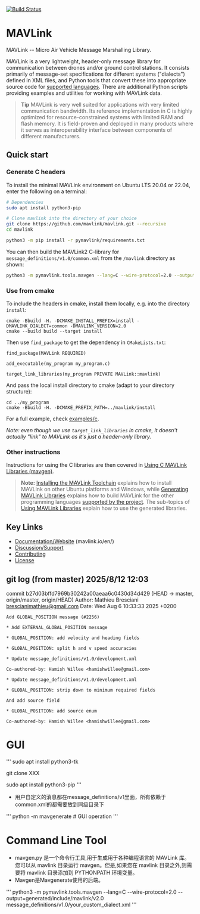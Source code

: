 [![Build Status](https://github.com/mavlink/mavlink/workflows/Test%20and%20deploy/badge.svg)](https://github.com/mavlink/mavlink/actions?query=branch%3Amaster)

# MAVLink

MAVLink -- Micro Air Vehicle Message Marshalling Library.

MAVLink is a very lightweight, header-only message library for communication between drones and/or ground control stations. It consists primarily of message-set specifications for different systems ("dialects") defined in XML files, and Python tools that convert these into appropriate source code for [supported languages](https://mavlink.io/en/#supported_languages). There are additional Python scripts providing examples and utilities for working with MAVLink data.

> **Tip** MAVLink is very well suited for applications with very limited communication bandwidth. Its reference implementation in C is highly optimized for resource-constrained systems with limited RAM and flash memory. It is field-proven and deployed in many products where it serves as interoperability interface between components of different manufacturers.


## Quick start

### Generate C headers

To install the minimal MAVLink environment on Ubuntu LTS 20.04 or 22.04, enter the following on a terminal:

```bash
# Dependencies
sudo apt install python3-pip

# Clone mavlink into the directory of your choice
git clone https://github.com/mavlink/mavlink.git --recursive
cd mavlink

python3 -m pip install -r pymavlink/requirements.txt
```

You can then build the MAVLink2 C-library for `message_definitions/v1.0/common.xml` from the `/mavlink` directory as shown:

```bash
python3 -m pymavlink.tools.mavgen --lang=C --wire-protocol=2.0 --output=generated/include/mavlink/v2.0 message_definitions/v1.0/common.xml
```

### Use from cmake

To include the headers in cmake, install them locally, e.g. into the directory `install`:

```
cmake -Bbuild -H. -DCMAKE_INSTALL_PREFIX=install -DMAVLINK_DIALECT=common -DMAVLINK_VERSION=2.0
cmake --build build --target install
```

Then use `find_package` to get the dependency in `CMakeLists.txt`:

```
find_package(MAVLink REQUIRED)

add_executable(my_program my_program.c)

target_link_libraries(my_program PRIVATE MAVLink::mavlink)
```

And pass the local install directory to cmake (adapt to your directory structure):

```
cd ../my_program
cmake -Bbuild -H. -DCMAKE_PREFIX_PATH=../mavlink/install
```

For a full example, check [examples/c](examples/c).

*Note: even though we use `target_link_libraries` in cmake, it doesn't actually "link" to MAVLink as it's just a header-only library.*

### Other instructions

Instructions for using the C libraries are then covered in [Using C MAVLink Libraries (mavgen)](https://mavlink.io/en/mavgen_c/).

> **Note:** [Installing the MAVLink Toolchain](https://mavlink.io/en/getting_started/installation.html) explains how to install MAVLink on other Ubuntu platforms and Windows, while [Generating MAVLink Libraries](https://mavlink.io/en/getting_started/generate_libraries.html) explains how to build MAVLink for the other programming languages [supported by the project](https://mavlink.io/en/#supported_languages).
> The sub-topics of [Using MAVLink Libraries](https://mavlink.io/en/getting_started/use_libraries.html) explain how to use the generated libraries.


## Key Links

* [Documentation/Website](https://mavlink.io/en/) (mavlink.io/en/)
* [Discussion/Support](https://mavlink.io/en/#support)
* [Contributing](https://mavlink.io/en/contributing/contributing.html)
* [License](https://mavlink.io/en/#license)


## git log (from master) 2025/8/12 12:03

commit b27d03bffd7969b30242a00aeaa6c0430d34d429 (HEAD -> master, origin/master, origin/HEAD)
Author: Mathieu Bresciani <brescianimathieu@gmail.com>
Date:   Wed Aug 6 10:33:33 2025 +0200

    Add GLOBAL_POSITION message (#2256)
    
    * Add EXTERNAL_GLOBAL_POSITION message
    
    * GLOBAL_POSITION: add velocity and heading fields
    
    * GLOBAL_POSITION: split h and v speed accuracies
    
    * Update message_definitions/v1.0/development.xml
    
    Co-authored-by: Hamish Willee <hamishwillee@gmail.com>
    
    * Update message_definitions/v1.0/development.xml
    
    * GLOBAL_POSITION: strip down to minimum required fields
    
    And add source field
    
    * GLOBAL_POSITION: add source enum
    
    Co-authored-by: Hamish Willee <hamishwillee@gmail.com>

# GUI

'''
sudo apt install python3-tk

git clone XXX

sudo apt install python3-pip
'''

* 用户自定义的消息都在message_definitions/v1里面，所有依赖于common.xml的都需要放到同级目录下

'''
python -m mavgenerate   # GUI operation
'''

# Command Line Tool 
* mavgen.py 是一个命令行工具,用于生成用于各种编程语言的 MAVLink 库。
您可以从 mavlink 目录运行 mavgen。但是,如果您在 mavlink 目录之外,则需要将 mavlink 目录添加到 PYTHONPATH 环境变量。
* Mavgen是Mavgenerate使用的后端。

'''
python3 -m pymavlink.tools.mavgen --lang=C --wire-protocol=2.0 --output=generated/include/mavlink/v2.0 message_definitions/v1.0/your_custom_dialect.xml
'''